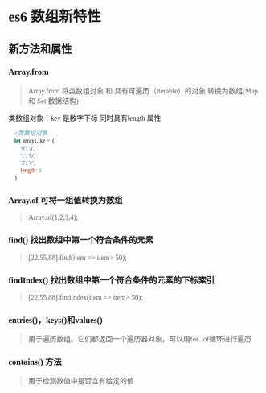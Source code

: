 # es6 数组新特性

## 新方法和属性
### Array.from
> Array.from 将类数组对象 和 具有可遍历（iterable）的对象 转换为数组(Map 和 Set 数据结构)

类数组对象：key 是数字下标 同时具有length 属性
```javascript
    //类数组对象
    let arrayLike = {
        '0': 'a',
        '1': 'b',
        '2': 'c',
        length: 3
    };
```
### Array.of 可将一组值转换为数组
> Array.of(1,2,3,4);

### find() 找出数组中第一个符合条件的元素
> [22,55,88].find(item => item> 50);

### findIndex() 找出数组中第一个符合条件的元素的下标索引
> [22,55,88].findIndex(item => item> 50);

### entries()，keys()和values()
> 用于遍历数组。它们都返回一个遍历器对象，可以用for...of循环进行遍历

### contains() 方法
> 用于检测数值中是否含有给定的值

<style>
    *{ font-family:微软雅黑; }
</style>